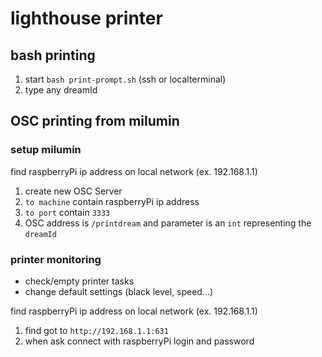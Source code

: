 

# lighthouse printer

## bash printing

1. start `bash print-prompt.sh` (ssh or localterminal)
2. type any dreamId

## OSC printing from milumin

### setup milumin

find raspberryPi ip address on local network (ex. 192.168.1.1)

1. create new OSC Server
2. `to machine` contain raspberryPi ip address
3. `to port` contain `3333`
4. OSC address is `/printdream` and parameter is an `int` representing the `dreamId`

### printer monitoring

- check/empty printer tasks
- change default settings (black level, speed…)

find raspberryPi ip address on local network (ex. 192.168.1.1)

1. find got to `http://192.168.1.1:631`
2. when ask connect with raspberryPi login and password
